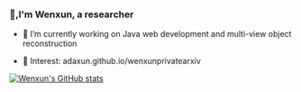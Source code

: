 ### 👋,I'm Wenxun, a researcher 



- 🔭 I’m currently working on Java web development and multi-view object reconstruction

- 🤔 Interest: adaxun.github.io/wenxunprivatearxiv


[![Wenxun's GitHub stats](https://github-readme-stats.vercel.app/api?username=adaxun)](https://github.com/anuraghazra/github-readme-stats&theme=gruvbox)
